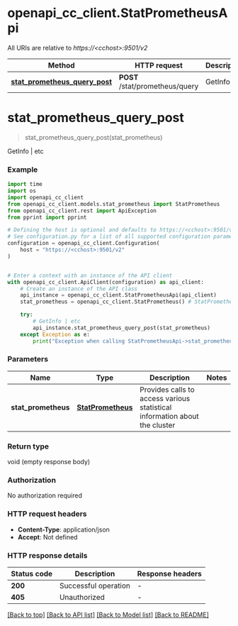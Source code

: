 # openapi_cc_client.StatPrometheusApi

All URIs are relative to *https://&lt;cchost&gt;:9501/v2*

Method | HTTP request | Description
------------- | ------------- | -------------
[**stat_prometheus_query_post**](StatPrometheusApi.md#stat_prometheus_query_post) | **POST** /stat/prometheus/query | GetInfo | etc


# **stat_prometheus_query_post**
> stat_prometheus_query_post(stat_prometheus)

GetInfo | etc

### Example

```python
import time
import os
import openapi_cc_client
from openapi_cc_client.models.stat_prometheus import StatPrometheus
from openapi_cc_client.rest import ApiException
from pprint import pprint

# Defining the host is optional and defaults to https://<cchost>:9501/v2
# See configuration.py for a list of all supported configuration parameters.
configuration = openapi_cc_client.Configuration(
    host = "https://<cchost>:9501/v2"
)


# Enter a context with an instance of the API client
with openapi_cc_client.ApiClient(configuration) as api_client:
    # Create an instance of the API class
    api_instance = openapi_cc_client.StatPrometheusApi(api_client)
    stat_prometheus = openapi_cc_client.StatPrometheus() # StatPrometheus | Provides calls to access various statistical information about the cluster

    try:
        # GetInfo | etc
        api_instance.stat_prometheus_query_post(stat_prometheus)
    except Exception as e:
        print("Exception when calling StatPrometheusApi->stat_prometheus_query_post: %s\n" % e)
```



### Parameters

Name | Type | Description  | Notes
------------- | ------------- | ------------- | -------------
 **stat_prometheus** | [**StatPrometheus**](StatPrometheus.md)| Provides calls to access various statistical information about the cluster | 

### Return type

void (empty response body)

### Authorization

No authorization required

### HTTP request headers

 - **Content-Type**: application/json
 - **Accept**: Not defined

### HTTP response details
| Status code | Description | Response headers |
|-------------|-------------|------------------|
**200** | Successful operation |  -  |
**405** | Unauthorized |  -  |

[[Back to top]](#) [[Back to API list]](../README.md#documentation-for-api-endpoints) [[Back to Model list]](../README.md#documentation-for-models) [[Back to README]](../README.md)

